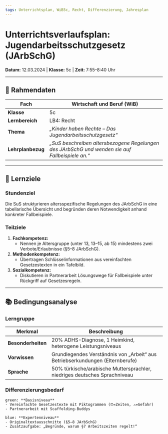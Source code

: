 ```yaml
---
tags: Unterrichtsplan, WiB5c, Recht, Differenzierung, Jahresplan
---
```


# Unterrichtsverlaufsplan: Jugendarbeitsschutzgesetz (JArbSchG)  
**Datum:** 12.03.2024 | **Klasse:** 5c | **Zeit:** 7:55–8:40 Uhr  

---

## 📌 **Rahmendaten**
| **Fach**          | Wirtschaft und Beruf (WiB)                |
|--------------------|--------------------------------------------|
| **Klasse**         | 5c                                         |
| **Lernbereich**    | LB4: Recht                                 |
| **Thema**          | *„Kinder haben Rechte – Das Jugendarbeitsschutzgesetz“* |
| **Lehrplanbezug**  | *„SuS beschreiben altersbezogene Regelungen des JArbSchG und wenden sie auf Fallbeispiele an.“* |

---

## 🎯 **Lernziele**
### **Stundenziel**
Die SuS strukturieren altersspezifische Regelungen des JArbSchG in eine tabellarische Übersicht und begründen deren Notwendigkeit anhand konkreter Fallbeispiele.

### **Teilziele**
1. **Fachkompetenz:**  
   - Nennen je Altersgruppe (unter 13, 13–15, ab 15) mindestens zwei Verbote/Erlaubnisse (§5–8 JArbSchG).  
2. **Methodenkompetenz:**  
   - Übertragen Schlüsselinformationen aus vereinfachten Gesetzestexten in ein Tafelbild.  
3. **Sozialkompetenz:**  
   - Diskutieren in Partnerarbeit Lösungswege für Fallbeispiele unter Rückgriff auf Gesetzesregeln.  

---

## 📚 **Bedingungsanalyse**
### **Lerngruppe**
| **Merkmal**        | **Beschreibung**                                                                 |
|---------------------|---------------------------------------------------------------------------------|
| **Besonderheiten** | 20% ADHS-Diagnose, 1 Heimkind, heterogene Leistungsniveaus                      |
| **Vorwissen**      | Grundlegendes Verständnis von „Arbeit“ aus Betriebserkundungen (Elternberufe)   |
| **Sprache**        | 50% türkische/arabische Muttersprachler, niedriges deutsches Sprachniveau       |

### **Differenzierungsbedarf**
```colored-text
green: **Basisniveau**  
- Vereinfachte Gesetzestexte mit Piktogrammen (⏰=Zeiten, ⚠️=Gefahr)  
- Partnerarbeit mit Scaffolding-Buddys  

blue: **Expertenniveau**  
- Originaltextausschnitte (§5–8 JArbSchG)  
- Zusatzaufgabe: „Begründe, warum §7 Arbeitszeiten regelt!“  